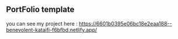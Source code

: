 ## PortFolio template
 you can see my project here : https://6601b0395e06bc18e2eaa188--benevolent-kataifi-f6bfbd.netlify.app/